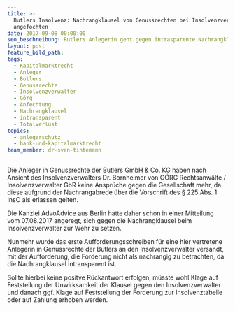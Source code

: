 ```yaml
---
title: >-
  Butlers Insolvenz: Nachrangklausel von Genussrechten bei Insolvenzverwalter
  angefochten
date: 2017-09-08 00:00:00
seo_beschreibung: Butlers Anlegerin geht gegen intrasparente Nachrangklausel vor
layout: post
feature_bild_path:
tags:
  - Kapitalmarktrecht
  - Anleger
  - Butlers
  - Genussrechte
  - Insolvenzverwalter
  - Görg
  - Anfechtung
  - Nachrangklausel
  - intransparent
  - Totalverlust
topics:
  - anlegerschutz
  - bank-und-kapitalmarktrecht
team_member: dr-sven-tintemann
---
```



Die Anleger in Genussrechte der Butlers GmbH & Co. KG haben nach Ansicht des Insolvenzverwalters Dr. Bornheimer von GÖRG Rechtsanwälte / Insolvenzverwalter GbR keine Ansprüche gegen die Gesellschaft mehr, da diese aufgrund der Nachrangabrede über die Vorschrift des § 225 Abs. 1 InsO als erlassen gelten.

Die Kanzlei AdvoAdvice aus Berlin hatte daher schon in einer Mitteilung vom 07.08.2017 angeregt, sich gegen die Nachrangklausel beim Insolvenzverwalter zur Wehr zu setzen.

Nunmehr wurde das erste Aufforderungsschreiben für eine hier vertretene Anlegerin in Genussrechte der Butlers an den Insolvenzverwalter versandt, mit der Aufforderung, die Forderung nicht als nachrangig zu betrachten, da die Nachrangklausel intransparent ist.

Sollte hierbei keine positve Rückantwort erfolgen, müsste wohl Klage auf Feststellung der Unwirksamkeit der Klausel gegen den Insolvenzverwalter und danach ggf. Klage auf Feststellung der Forderung zur Insolvenztabelle oder auf Zahlung erhoben werden.